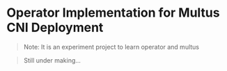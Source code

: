# Operator Implementation for Multus CNI Deployment

> Note: It is an experiment project to learn operator and multus

> Still under making...
